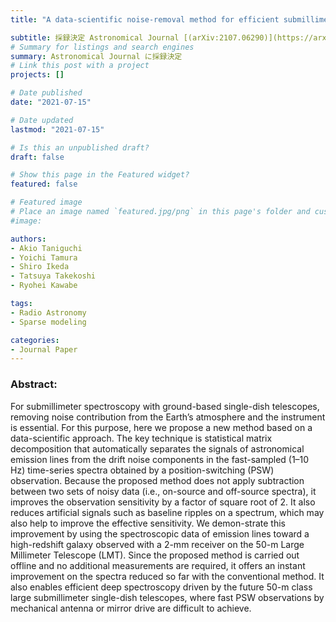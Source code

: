 ```yaml
---
title: "A data-scientific noise-removal method for efficient submillimeter spectroscopy with single-dish telescopes"

subtitle: 採録決定 Astronomical Journal [(arXiv:2107.06290)](https://arxiv.org/abs/2107.06290)
# Summary for listings and search engines
summary: Astronomical Journal に採録決定
# Link this post with a project
projects: []

# Date published
date: "2021-07-15"

# Date updated
lastmod: "2021-07-15"

# Is this an unpublished draft?
draft: false

# Show this page in the Featured widget?
featured: false

# Featured image
# Place an image named `featured.jpg/png` in this page's folder and customize its options here.
#image:

authors:
- Akio Taniguchi
- Yoichi Tamura
- Shiro Ikeda
- Tatsuya Takekoshi
- Ryohei Kawabe

tags:
- Radio Astronomy
- Sparse modeling

categories:
- Journal Paper
---
```


### Abstract:

For submillimeter spectroscopy with ground-based single-dish telescopes, removing noise contribution from the Earth’s atmosphere and the instrument is essential. For this purpose, here we propose a new method based on a data-scientific approach. The key technique is statistical matrix decomposition that automatically separates the signals of astronomical emission lines from the drift noise components in the fast-sampled (1–10 Hz) time-series spectra obtained by a position-switching (PSW) observation. Because the proposed method does not apply subtraction between two sets of noisy data (i.e., on-source and off-source spectra), it improves the observation sensitivity by a factor of square root of 2. It also reduces artificial signals such as baseline ripples on a spectrum, which may also help to improve the effective sensitivity. We demon-strate this improvement by using the spectroscopic data of emission lines toward a high-redshift galaxy observed with a 2-mm receiver on the 50-m Large Millimeter Telescope (LMT). Since the proposed method is carried out offline and no additional measurements are required, it offers an instant improvement on the spectra reduced so far with the conventional method. It also enables efficient deep spectroscopy driven by the future 50-m class large submillimeter single-dish telescopes, where fast PSW observations by mechanical antenna or mirror drive are difficult to achieve.
